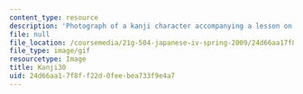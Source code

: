 ```yaml
---
content_type: resource
description: 'Photograph of a kanji character accompanying a lesson on Japanese. '
file: null
file_location: /coursemedia/21g-504-japanese-iv-spring-2009/24d66aa17f8ff22d0feebea733f9e4a7_Kanji30.gif
file_type: image/gif
resourcetype: Image
title: Kanji30
uid: 24d66aa1-7f8f-f22d-0fee-bea733f9e4a7
---
```

